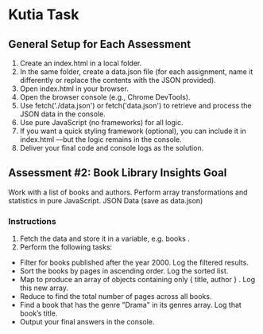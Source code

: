 # Kutia Task

## General Setup for Each Assessment

1. Create an index.html in a local folder.
2. In the same folder, create a data.json file (for each assignment, name it differently or replace the contents with the JSON provided).
3. Open index.html in your browser.
4. Open the browser console (e.g., Chrome DevTools).
5. Use fetch('./data.json') or fetch('data.json') to retrieve and process the JSON data in the console.
6. Use pure JavaScript (no frameworks) for all logic.
7. If you want a quick styling framework (optional), you can include it in index.html —but the logic remains in the console.
8. Deliver your final code and console logs as the solution.

## Assessment #2: Book Library Insights Goal

Work with a list of books and authors. Perform array transformations and statistics in pure JavaScript.
JSON Data (save as data.json)

### Instructions

1. Fetch the data and store it in a variable, e.g. books .
2. Perform the following tasks:

- Filter for books published after the year 2000. Log the filtered results.
- Sort the books by pages in ascending order. Log the sorted list.
- Map to produce an array of objects containing only { title, author } . Log this new array.
- Reduce to find the total number of pages across all books.
- Find a book that has the genre "Drama" in its genres array. Log that book’s title.
- Output your final answers in the console.
